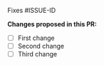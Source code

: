 <!--- Please tell us which issue this solves --->
Fixes #ISSUE-ID

<!--- if you want you can leave some extra information below this line --->


**Changes proposed in this PR:**
<!--- please tell us briefly which changes are made in this PR --->
- [ ] First change
- [ ] Second change
- [ ] Third change
